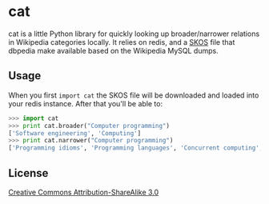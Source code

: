 cat
===

cat is a little Python library for quickly looking up broader/narrower 
relations in Wikipedia categories locally. It relies on redis, and a 
[SKOS](http://downloads.dbpedia.org/current/en/skos_categories_en.nt.bz2) 
file that dbpedia make available based on the Wikipedia MySQL dumps.


Usage
-----

When you first `import cat` the SKOS file will be downloaded and loaded into
your redis instance. After that you'll be able to:

```python
>>> import cat
>>> print cat.broader("Computer programming")
['Software engineering', 'Computing']
>>> print cat.narrower("Computer programming")
['Programming idioms', 'Programming languages', 'Concurrent computing', 'Source code', 'Refactoring', 'Data structures', 'Programming games', 'Computer programmers', 'Version control', 'Anti-patterns', 'Programming constructs', 'Algorithms', 'Web Services tools', 'Programming paradigms', 'Software optimization', 'Debugging', 'Computer programming tools', 'Computer libraries', 'Programming contests', 'Archive networks', 'Self-hosting software', 'Educational abstract machines', 'Software design patterns', 'Computer arithmetic']
```

License
-------

[Creative Commons Attribution-ShareAlike 3.0](http://creativecommons.org/licenses/by-sa/3.0/)
